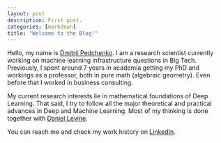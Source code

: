 ```yaml
---
layout: post
description: First post.
categories: [markdown]
title: "Welcome to the Blog!"
---
```


Hello, my name is [Dmitrii Pedchenko](https://www.linkedin.com/in/dmitrii-pedchenko-7464b11b0/). I am a research scientist currently working on machine learning infrastructure questions in Big Tech. Previously, I spent around 7 years in academia getting my PhD and workings as a professor, both in pure math (algebraic geometry). Even before that I worked in business consulting.

My current research interests lie in mathematical foundations of Deep Learning. That said, I try to follow all the major theoretical and practical advances in Deep and Machine Learning. Most of my thinking is done together with [Daniel Levine](https://www.linkedin.com/in/danielflevine/).

You can reach me and check my work history on [LinkedIn](https://www.linkedin.com/in/dmitrii-pedchenko-7464b11b0/).

